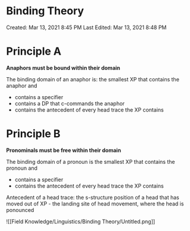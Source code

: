 # Binding Theory

Created: Mar 13, 2021 8:45 PM
Last Edited: Mar 13, 2021 8:48 PM

# Principle A

**Anaphors must be bound within their domain**

The binding domain of an anaphor is: the smallest XP that contains the anaphor and

- contains a specifier
- contains a DP that c-commands the anaphor
- contains the antecedent of every head trace the XP contains

# Principle B

**Pronominals must be free within their domain**

The binding domain of a pronoun is the smallest XP that contains the pronoun and

- contains a specifier
- contains the antecedent of every head trace the XP contains

Antecedent of a head trace: the s-structure position of a head that has moved out of XP - the landing site of head movement, where the head is ponounced

![[Field Knowledge/Linguistics/Binding Theory/Untitled.png]]